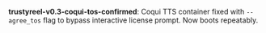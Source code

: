 **trustyreel-v0.3-coqui-tos-confirmed**: Coqui TTS container fixed with `--agree_tos` flag to bypass interactive license prompt. Now boots repeatably.

